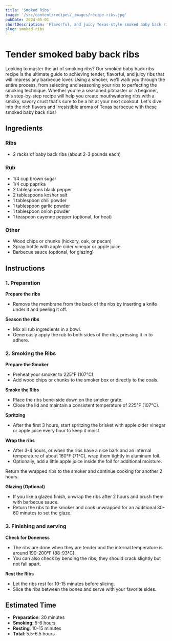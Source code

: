 ```yaml
---
title: 'Smoked Ribs'
image: '/src/content/recipes/_images/recipe-ribs.jpg'
pubDate: 2024-05-01
shortDescription: 'Flavorful, and juicy Texas-style smoked baby back ribs, perfect for a delicious barbecue meal.'
slug: smoked-ribs
---
```



# Tender smoked baby back ribs

Looking to master the art of smoking ribs? Our smoked baby back ribs recipe is the ultimate guide to achieving tender, flavorful, and juicy ribs that will impress any barbecue lover. Using a smoker, we'll walk you through the entire process, from selecting and seasoning your ribs to perfecting the smoking technique. Whether you're a seasoned pitmaster or a beginner, this step-by-step recipe will help you create mouthwatering ribs with a smoky, savory crust that's sure to be a hit at your next cookout. Let's dive into the rich flavors and irresistible aroma of Texas barbecue with these smoked baby back ribs!


## Ingredients

### Ribs

- 2 racks of baby back ribs (about 2-3 pounds each)

### Rub

- 1/4 cup brown sugar
- 1/4 cup paprika
- 2 tablespoons black pepper
- 2 tablespoons kosher salt
- 1 tablespoon chili powder
- 1 tablespoon garlic powder
- 1 tablespoon onion powder
- 1 teaspoon cayenne pepper (optional, for heat)

### Other

- Wood chips or chunks (hickory, oak, or pecan)
- Spray bottle with apple cider vinegar or apple juice
- Barbecue sauce (optional, for glazing)


## Instructions

### 1. Preparation

**Prepare the ribs**

- Remove the membrane from the back of the ribs by inserting a knife under it and peeling it off.

**Season the ribs**

- Mix all rub ingredients in a bowl.
- Generously apply the rub to both sides of the ribs, pressing it in to adhere.


### 2. Smoking the Ribs

**Prepare the Smoker**

- Preheat your smoker to 225°F (107°C).
- Add wood chips or chunks to the smoker box or directly to the coals.

**Smoke the Ribs**

- Place the ribs bone-side down on the smoker grate.
- Close the lid and maintain a consistent temperature of 225°F (107°C).

**Spritzing**

- After the first 3 hours, start spritzing the brisket with apple cider vinegar or apple juice every hour to keep it moist.

**Wrap the ribs**

- After 3-4 hours, or when the ribs have a nice bark and an internal temperature of about 160°F (71°C), wrap them tightly in aluminum foil.
- Optionally, add a little apple juice inside the foil for additional moisture.

Return the wrapped ribs to the smoker and continue cooking for another 2 hours.

**Glazing (Optional)**
- If you like a glazed finish, unwrap the ribs after 2 hours and brush them with barbecue sauce.
- Return the ribs to the smoker and cook unwrapped for an additional 30-60 minutes to set the glaze.

### 3. Finishing and serving

**Check for Doneness**

- The ribs are done when they are tender and the internal temperature is around 190-200°F (88-93°C).
- You can also check by bending the ribs; they should crack slightly but not fall apart.

**Rest the Ribs**

- Let the ribs rest for 10-15 minutes before slicing.
- Slice the ribs between the bones and serve with your favorite sides.

## Estimated Time

- **Preparation**: 30 minutes
- **Smoking**: 5-6 hours
- **Resting**: 10-15 minutes
- **Total**: 5.5-6.5 hours
